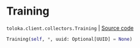 # Training
`toloka.client.collectors.Training` | [Source code](https://github.com/Toloka/toloka-kit/blob/v0.1.25/src/client/collectors.py#L471)

```python
Training(self, *, uuid: Optional[UUID] = None)
```

